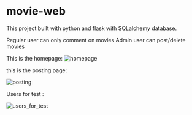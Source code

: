 # movie-web
This project built with python and flask with SQLalchemy database.

Regular user can only comment on movies 
Admin user can post/delete movies 

This is the homepage:
![homepage](https://github.com/ErezTzur5/movie-web/assets/141019783/e41d49b7-fd60-4b43-a8a8-814826b912f6)

this is the posting page:

![posting](https://github.com/ErezTzur5/movie-web/assets/141019783/003f4f5b-3366-4048-ae39-390df272df4d)

Users for test :

![users_for_test](https://github.com/ErezTzur5/movie-web/assets/141019783/54588c7d-e797-47ae-8172-43d9a14d3d6a)
